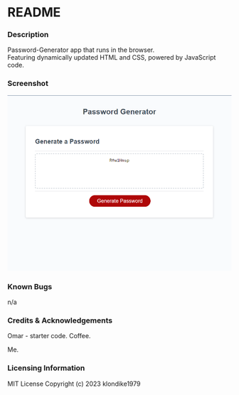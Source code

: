 # README

### Description
Password-Generator app that runs in the browser. <br>
Featuring dynamically updated HTML and CSS, powered by JavaScript code.

### Screenshot
[]("Screenshot")
 ![Screenshot](./Screenshot_challenge-5_README.png)
### Known Bugs
n/a

### Credits & Acknowledgements
Omar - starter code.
Coffee.

Me.

### Licensing Information
MIT License
Copyright (c) 2023 klondike1979